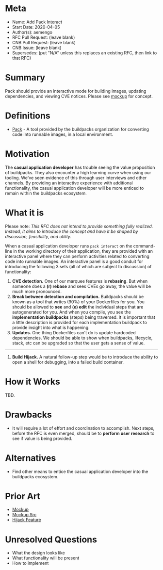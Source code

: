 # Meta
[meta]: #meta
- Name: Add Pack Interact
- Start Date: 2020-04-05
- Author(s): aemengo
- RFC Pull Request: (leave blank)
- CNB Pull Request: (leave blank)
- CNB Issue: (leave blank)
- Supersedes: (put "N/A" unless this replaces an existing RFC, then link to that RFC)

# Summary
[summary]: #summary

Pack should provide an interactive mode for building images, updating dependencies, and viewing CVE notices. Please see [mockup](https://storage.googleapis.com/artifacts.cf-garden-windows-dev.appspot.com/pack-interact-edit.mp4) for concept.

# Definitions
[definitions]: #definitions

* [Pack](https://github.com/buildpacks/pack) - A tool provided by the buildpacks organization for converting code into runnable images, in a local environment.

# Motivation
[motivation]: #motivation

The **casual application developer** has trouble seeing the value proposition of buildpacks. They also encounter a high learning curve when using our tooling. We've seen evidence of this through user interviews and other channels. By providing an interactive experience with additional functionality, the casual application developer will be more enticed to remain within the buildpacks ecosystem.

# What it is
[what-it-is]: #what-it-is

Please note: _This RFC does not intend to provide something fully realized. Instead, it aims to introduce the concept and have it be shaped by discussion, feasibility, and utility._

When a casual application developer runs `pack interact` on the command-line in the working directory of their application, they are provided with an interactive panel where they can perform activities related to converting code into runnable images. An interactive panel is a good conduit for introducing the following 3 sets (all of which are subject to discussion) of functionality:

1. **CVE detection.** One of our marquee features is **rebasing**. But when someone does a **(r) rebase** and sees CVEs go away, the value will be much more pronounced.
1. **Break between detection and compilation.** Buildpacks should be known as a tool that writes (90%) of your Dockerfiles for you. You should be allowed to **see** and **(e) edit** the individual steps that are autogenerated for you. And when you compile, you see the **implementation buildpacks** (steps) being traversed. It is important that a little description is provided for each implementation buildpack to provide insight into what is happening.
1. **Updates.** One thing Dockerfiles can't do is update hardcoded dependencies. We should be able to show when buildpacks, lifecycle, stack, etc can be upgraded so that the user gets a sense of value.

---

1. **Build Hijack.** A natural follow-up step would be to introduce the ability to open a shell for debugging, into a failed build container.

# How it Works
[how-it-works]: #how-it-works

TBD.

# Drawbacks
[drawbacks]: #drawbacks

- It will require a lot of effort and coordination to accomplish. Next steps, before the RFC is even merged, should be to **perform user research** to see if value is being provided.

# Alternatives
[alternatives]: #alternatives

- Find other means to entice the casual application developer into the buildpacks ecosystem.

# Prior Art
[prior-art]: #prior-art

- [Mockup](https://storage.googleapis.com/artifacts.cf-garden-windows-dev.appspot.com/pack-interact-edit.mp4)
- [Mockup Src](https://github.com/aemengo/pack-visualize)
- [Hijack Feature](https://github.com/buildpacks/pack/issues/62)

# Unresolved Questions
[unresolved-questions]: #unresolved-questions

- What the design looks like
- What functionality will be present  
- How to implement
